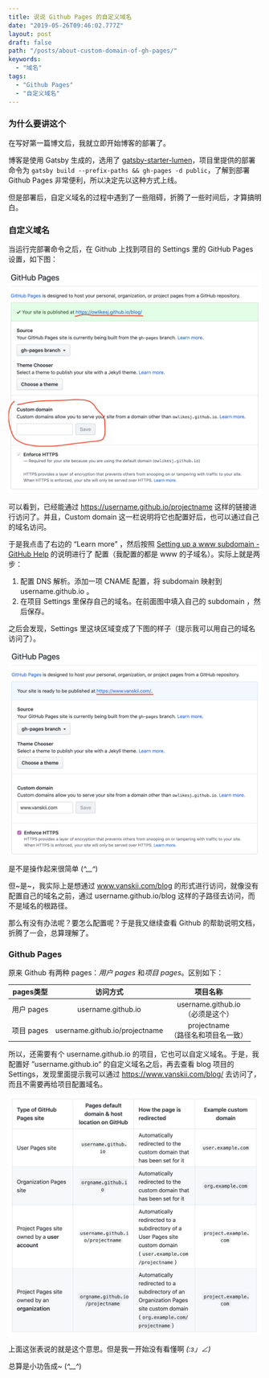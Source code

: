 ```yaml
---
title: 说说 Github Pages 的自定义域名
date: "2019-05-26T09:46:02.777Z"
layout: post
draft: false
path: "/posts/about-custom-domain-of-gh-pages/"
keywords:
  - "域名"
tags:
  - "Github Pages"
  - "自定义域名"
---
```


### 为什么要讲这个

在写好第一篇博文后，我就立即开始博客的部署了。

博客是使用 Gatsby 生成的，选用了 [gatsby-starter-lumen](https://www.gatsbyjs.org/starters/alxshelepenok/gatsby-starter-lumen/)，项目里提供的部署命令为 `gatsby build --prefix-paths && gh-pages -d public`，了解到部署 Github Pages 非常便利，所以决定先以这种方式上线。

但是部署后，自定义域名的过程中遇到了一些阻碍，折腾了一些时间后，才算搞明白。

### 自定义域名

当运行完部署命令之后，在 Github 上找到项目的 Settings 里的 GitHub Pages 设置，如下图：

![gh-pages-settings_before](./gh-pages-settings_before.png)

可以看到，已经能通过 https://username.github.io/projectname 这样的链接进行访问了。并且，Custom domain 这一栏说明将它也配置好后，也可以通过自己的域名访问。

于是我点击了右边的 “Learn more” ，然后按照 [Setting up a www subdomain - GitHub Help](https://help.github.com/en/articles/setting-up-a-www-subdomain) 的说明进行了 配置（我配置的都是 www 的子域名）。实际上就是两步：

1.  配置 DNS 解析。添加一项 CNAME 配置，将 subdomain 映射到 username.github.io 。
2. 在项目 Settings 里保存自己的域名。在前面图中填入自己的 subdomain ，然后保存。

之后会发现，Settings 里这块区域变成了下图的样子（提示我可以用自己的域名访问了）。

![gh-pages-settings_after](./gh-pages-settings_after.png)

是不是操作起来很简单 (*^__^*)

但~是~，我实际上是想通过 www.vanskii.com/blog 的形式进行访问，就像没有配置自己的域名之前，通过 username.github.io/blog 这样的子路径去访问，而不是域名的根路径。

那么有没有办法呢？要怎么配置呢？于是我又继续查看 Github 的帮助说明文档，折腾了一会，总算理解了。

### Github Pages

原来 Github 有两种 pages：*用户 pages* 和*项目 pages*。区别如下：

| pages类型 | 访问方式 | 项目名称 |
| :----------: | :----------: | :----------: |
| 用户 pages | username.github.io | username.github.io <br>（必须是这个） |
| 项目 pages | username.github.io/projectname | projectname <br>（路径名和项目名一致） |

所以，还需要有个 username.github.io 的项目，它也可以自定义域名。于是，我配置好 ”username.github.io“ 的自定义域名之后，再去查看 blog 项目的 Settings，发现里面提示我可以通过 https://www.vanskii.com/blog/ 去访问了，而且不需要再给项目配置域名。

![Custom domain redirects for GitHub Pages sites - GitHub Help](./custom-domain-redirects_table.png)

上面这张表说的就是这个意思。但是我一开始没有看懂啊 _(:з」∠)_

总算是小功告成~ (*^__^*)
